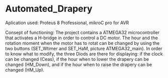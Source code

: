 # Automated_Drapery

Aplication used:
Proteus 8 Professional, mikroC pro for AVR

Consept of functioning: 
The project contains a ATMEGA32 microcontroller that activates a H-bridge in order to control a DC motor. The hour and the rotation moment when the motor has to rotat can be changed by using the two buttons (SET_Wtimer and SET_HaM, picture ATMEGA32_main). In order to know what to modify, the three Diods are there for displaying: if the clock can be changed (Ceas), if the hour when to lower the drapery can be changed (HM_Down), and if the hour when to raise the drapery can be changed  (HM_Up).
